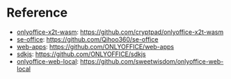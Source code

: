 

# Reference

- [onlyoffice-x2t-wasm](https://github.com/cryptpad/onlyoffice-x2t-wasm): https://github.com/cryptpad/onlyoffice-x2t-wasm
- [se-office](https://github.com/Qihoo360/se-office): https://github.com/Qihoo360/se-office
- [web-apps](https://github.com/ONLYOFFICE/web-apps): https://github.com/ONLYOFFICE/web-apps
- [sdkjs](https://github.com/ONLYOFFICE/sdkjs): https://github.com/ONLYOFFICE/sdkjs
- [onlyoffice-web-local](https://github.com/sweetwisdom/onlyoffice-web-local): https://github.com/sweetwisdom/onlyoffice-web-local